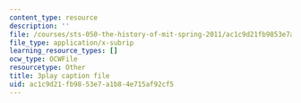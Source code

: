 ```yaml
---
content_type: resource
description: ''
file: /courses/sts-050-the-history-of-mit-spring-2011/ac1c9d21fb9853e7a1b84e715af92cf5_YKT-vSm4Nxw.vtt
file_type: application/x-subrip
learning_resource_types: []
ocw_type: OCWFile
resourcetype: Other
title: 3play caption file
uid: ac1c9d21-fb98-53e7-a1b8-4e715af92cf5
---
```

